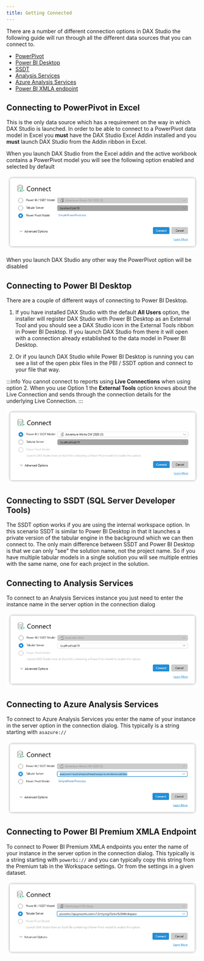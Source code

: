 ```yaml
---
title: Getting Connected
---
```


There are a number of different connection options in DAX Studio the following guide will run through all the different data sources that you can connect to.

- [PowerPivot](#powerpivot)
- [Power BI Desktop](#pbidesktop) 
- [SSDT](#ssdt)
- [Analysis Services](#ssas)
- [Azure Analysis Services](#azureas)
- [Power BI XMLA endpoint](#pbi-xmla)

## <a name="powerpivot"/>Connecting to PowerPivot in Excel

This is the only data source which has a requirement on the way in which DAX Studio is launched. In order to be able to connect to a PowerPivot data model in Excel you **must** have the DAX Studio Excel Addin installed and you **must** launch DAX Studio from the Addin ribbon in Excel. 

When you launch DAX Studio from the Excel addin and the active workbook contains a PowerPivot model you will see the following option enabled and selected by default

![](connect-powerpivot.png)

When you launch DAX Studio any other way the PowerPivot option will be disabled


## <a name="pbidesktop" />Connecting to Power BI Desktop

There are a couple of different ways of connecting to Power BI Desktop.

1. If you have installed DAX Studio with the default **All Users** option, the installer will register DAX Studio with Power BI Desktop as an External Tool and you should see a DAX Studio icon in the External Tools ribbon in Power BI Desktop. If you launch DAX Studio from there it will open with a connection already established to the data model in Power BI Desktop.

2. Or if you launch DAX Studio while Power BI Desktop is running you can see a list of the open pbix files in the PBI / SSDT option and connect to your file that way.

:::info
You cannot connect to reports using **Live Connections** when using option 2. When you use Option 1 the **External Tools** option knows about the Live Connection and sends through the connection details for the underlying Live Connection.
:::

![](connect-powerbi.png)

## <a name="ssdt" />Connecting to SSDT (SQL Server Developer Tools)

The SSDT option works if you are using the internal workspace option. In this scenario SSDT is similar to Power BI Desktop in that it launches a private version of the tabular engine in the background which we can then connect to. The only main difference between SSDT and Power BI Desktop is that we can only "see" the solution name, not the project name. So if you have multiple tabular models in a single solution you will see multiple entries with the same name, one for each project in the solution. 



## <a name="ssas" />Connecting to Analysis Services

To connect to an Analysis Services instance you just need to enter the instance name in the server option in the connection dialog

![](connect-server.png)

## <a name="azureas" />Connecting to Azure Analysis Services

To connect to Azure Analysis Services you enter the name of your instance in the server option in the connection dialog. This typically is a string starting with `asazure://`

![](connect-azureas.png)

## <a name="pbi-xmla" />Connecting to Power BI Premium XMLA Endpoint

To connect to Power BI Premium XMLA endpoints you enter the name of your instance in the server option in the connection dialog. This typically is a string starting with `powerbi://` and you can typically copy this string from the Premium tab in the Workspace settings. Or from the settings in a given dataset.

![](connect-powerbi-xmla.png)
